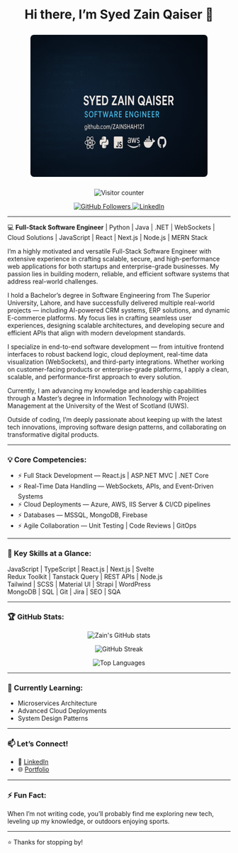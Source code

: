 <h1 align="center">Hi there, I’m Syed Zain Qaiser 👋</h1>

<p align="center">
  <img src="profile.jpg" alt="Syed Zain Qaiser" style="width: 100%; max-width: 400px; height:320px; border-radius:8px; margin: 10px 0;" />
</p>

<p align="center">
  <img src="https://komarev.com/ghpvc/?username=ZAINSHAH121&label=Visitors&color=0e75b6&style=flat" alt="Visitor counter"/>
</p>

<p align="center">
  <a href="https://github.com/ZAINSHAH121">
    <img src="https://img.shields.io/github/followers/ZAINSHAH121?label=Follow&style=social" alt="GitHub Followers">
  </a>
  <a href="https://www.linkedin.com/in/syed-zain-qaiser51214/">
    <img src="https://img.shields.io/badge/LinkedIn-Connect-blue?logo=linkedin" alt="LinkedIn">
  </a>
</p>

---

💻 **Full-Stack Software Engineer** | Python | Java | .NET | WebSockets | Cloud Solutions | JavaScript | React | Next.js | Node.js | MERN Stack  

I’m a highly motivated and versatile Full-Stack Software Engineer with extensive experience in crafting scalable, secure, and high-performance web applications for both startups and enterprise-grade businesses. My passion lies in building modern, reliable, and efficient software systems that address real-world challenges.

I hold a Bachelor’s degree in Software Engineering from The Superior University, Lahore, and have successfully delivered multiple real-world projects — including AI-powered CRM systems, ERP solutions, and dynamic E-commerce platforms. My focus lies in crafting seamless user experiences, designing scalable architectures, and developing secure and efficient APIs that align with modern development standards.

I specialize in end-to-end software development — from intuitive frontend interfaces to robust backend logic, cloud deployment, real-time data visualization (WebSockets), and third-party integrations. Whether working on customer-facing products or enterprise-grade platforms, I apply a clean, scalable, and performance-first approach to every solution.

Currently, I am advancing my knowledge and leadership capabilities through a Master’s degree in Information Technology with Project Management at the University of the West of Scotland (UWS).

Outside of coding, I’m deeply passionate about keeping up with the latest tech innovations, improving software design patterns, and collaborating on transformative digital products.

---

### 💡 Core Competencies:
- ⚡ Full Stack Development — React.js | ASP.NET MVC | .NET Core
- ⚡ Real-Time Data Handling — WebSockets, APIs, and Event-Driven Systems
- ⚡ Cloud Deployments — Azure, AWS, IIS Server & CI/CD pipelines
- ⚡ Databases — MSSQL, MongoDB, Firebase
- ⚡ Agile Collaboration — Unit Testing | Code Reviews | GitOps  

---

### 🧠 Key Skills at a Glance:
JavaScript | TypeScript | React.js | Next.js | Svelte  
Redux Toolkit | Tanstack Query | REST APIs | Node.js  
Tailwind | SCSS | Material UI | Strapi | WordPress  
MongoDB | SQL | Git | Jira | SEO | SQA  

---

### 🏆 GitHub Stats:

<p align="center">
  <img src="https://github-readme-stats.vercel.app/api?username=ZAINSHAH121&show_icons=true&theme=radical" alt="Zain's GitHub stats" />
</p>

<p align="center">
  <img src="https://streak-stats.demolab.com?user=ZAINSHAH121&theme=dark&cache_bust=1" alt="GitHub Streak" />
</p>


<p align="center">
  <img src="https://github-readme-stats.vercel.app/api/top-langs/?username=ZAINSHAH121&layout=compact&theme=dark" alt="Top Languages" />
</p>

---

### 🌱 Currently Learning:
- Microservices Architecture
- Advanced Cloud Deployments
- System Design Patterns  

---

### 📫 Let’s Connect!
- 💼 [LinkedIn](https://www.linkedin.com/in/syedzainqaiser)
- 🌐 [Portfolio](https://zainfolio.web.app)

---

### ⚡ Fun Fact:
When I’m not writing code, you’ll probably find me exploring new tech, leveling up my knowledge, or outdoors enjoying sports.

---

⭐️ Thanks for stopping by!
